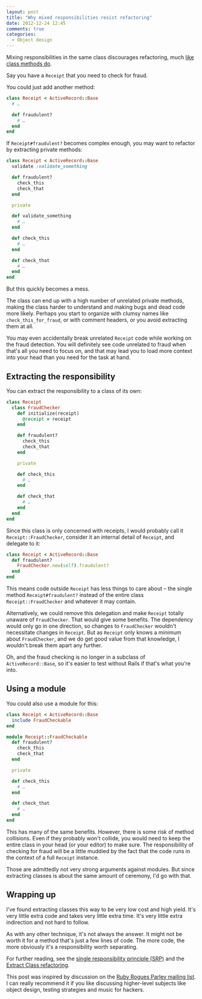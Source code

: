```yaml
---
layout: post
title: "Why mixed responsibilities resist refactoring"
date: 2012-12-24 12:45
comments: true
categories:
  - Object design
---
```



Mixing responsibilities in the same class discourages refactoring, much [like class methods do](http://blog.codeclimate.com/blog/2012/11/14/why-ruby-class-methods-resist-refactoring/).

Say you have a `Receipt` that you need to check for fraud.

You could just add another method:

``` ruby
class Receipt < ActiveRecord::Base
  # …

  def fraudulent?
    # …
  end
end
```

If `Receipt#fraudulent?` becomes complex enough, you may want to refactor by extracting private methods:

``` ruby
class Receipt < ActiveRecord::Base
  validate :validate_something

  def fraudulent?
    check_this
    check_that
  end

  private

  def validate_something
    # …
  end

  def check_this
    # …
  end

  def check_that
    # …
  end
end
```

But this quickly becomes a mess.

The class can end up with a high number of unrelated private methods, making the class harder to understand and making bugs and dead code more likely. Perhaps you start to organize with clumsy names like `check_this_for_fraud`, or with comment headers, or you avoid extracting them at all.

You may even accidentally break unrelated `Receipt` code while working on the fraud detection. You will definitely see code unrelated to fraud when that's all you need to focus on, and that may lead you to load more context into your head than you need for the task at hand.


## Extracting the responsibility

You can extract the responsibility to a class of its own:

``` ruby
class Receipt
  class FraudChecker
    def initialize(receipt)
      @receipt = receipt
    end

    def fraudulent?
      check_this
      check_that
    end

    private

    def check_this
      # …
    end

    def check_that
      # …
    end
  end
end
```

Since this class is only concerned with receipts, I would probably call it `Receipt::FraudChecker`, consider it an internal detail of `Receipt`, and delegate to it:

``` ruby
class Receipt < ActiveRecord::Base
  def fraudulent?
    FraudChecker.new(self).fraudulent?
  end
end
```

This means code outside `Receipt` has less things to care about – the single method `Receipt#fraudulent?` instead of the entire class `Receipt::FraudChecker` and whatever it may contain.

Alternatively, we could remove this delegation and make `Receipt` totally unaware of `FraudChecker`. That would give some benefits. The dependency would only go in one direction, so changes to `FraudChecker` wouldn't necessitate changes in `Receipt`. But as `Receipt` only knows a minimum about `FraudChecker`, and we do get good value from that knowledge, I wouldn't break them apart any further.

Oh, and the fraud checking is no longer in a subclass of `ActiveRecord::Base`, so it's easier to test without Rails if that's what you're into.


## Using a module

You could also use a module for this:


``` ruby
class Receipt < ActiveRecord::Base
  include FraudCheckable
end

module Receipt::FraudCheckable
  def fraudulent?
    check_this
    check_that
  end

  private

  def check_this
    # …
  end

  def check_that
    # …
  end
end
```

This has many of the same benefits. However, there is some risk of method collisions. Even if they probably won't collide, you would need to keep the entire class in your head (or your editor) to make sure. The responsibility of checking for fraud will be a little muddied by the fact that the code runs in the context of a full `Receipt` instance.

Those are admittedly not very strong arguments against modules. But since extracting classes is about the same amount of ceremony, I'd go with that.


## Wrapping up

I've found extracting classes this way to be very low cost and high yield. It's very little extra code and takes very little extra time. It's very little extra indirection and not hard to follow.

As with any other technique, it's not always the answer. It might not be worth it for a method that's just a few lines of code. The more code, the more obviously it's a responsibility worth separating.

For further reading, see the [single responsibility principle (SRP)](http://en.wikipedia.org/wiki/Single_responsibility_principle) and the [Extract Class refactoring](http://en.wikipedia.org/wiki/Extract_class).

This post was inspired by discussion on the [Ruby Rogues Parley mailing list](http://rubyrogues.com/). I can really recommend it if you like discussing higher-level subjects like object design, testing strategies and music for hackers.

